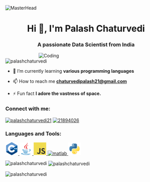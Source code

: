 ![MasterHead](https://user-images.githubusercontent.com/58959408/232639433-cb0aea21-66f0-4508-a771-85e2089c5a87.gif)
<h1 align="center">Hi 👋, I'm Palash Chaturvedi</h1>
<h3 align="center">A passionate Data Scientist from India</h3>
<img align="right" alt="Coding" width="400" src="https://img.freepik.com/free-vector/hacker-operating-laptop-cartoon-icon-illustration-technology-icon-concept-isolated-flat-cartoon-style_138676-2387.jpg?size=626&ext=jpg">

<p align="left"> <img src="https://komarev.com/ghpvc/?username=palashchaturvedi&label=Profile%20views&color=0e75b6&style=flat" alt="palashchaturvedi" /> </p>

- 🌱 I’m currently learning **various programming languages**

- 📫 How to reach me **chaturvedipalash21@gmail.com**

- ⚡ Fun fact **I adore the vastness of space.**

<h3 align="left">Connect with me:</h3>
<p align="left">
<a href="https://linkedin.com/in/palashchaturvedi21" target="blank"><img align="center" src="https://raw.githubusercontent.com/rahuldkjain/github-profile-readme-generator/master/src/images/icons/Social/linked-in-alt.svg" alt="palashchaturvedi21" height="30" width="40" /></a>
<a href="https://stackoverflow.com/users/21894026" target="blank"><img align="center" src="https://raw.githubusercontent.com/rahuldkjain/github-profile-readme-generator/master/src/images/icons/Social/stack-overflow.svg" alt="21894026" height="30" width="40" /></a>
</p>

<h3 align="left">Languages and Tools:</h3>
<p align="left"> <a href="https://www.w3schools.com/cpp/" target="_blank" rel="noreferrer"> <img src="https://raw.githubusercontent.com/devicons/devicon/master/icons/cplusplus/cplusplus-original.svg" alt="cplusplus" width="40" height="40"/> </a> <a href="https://www.java.com" target="_blank" rel="noreferrer"> <img src="https://raw.githubusercontent.com/devicons/devicon/master/icons/java/java-original.svg" alt="java" width="40" height="40"/> </a> <a href="https://developer.mozilla.org/en-US/docs/Web/JavaScript" target="_blank" rel="noreferrer"> <img src="https://raw.githubusercontent.com/devicons/devicon/master/icons/javascript/javascript-original.svg" alt="javascript" width="40" height="40"/> </a> <a href="https://www.mathworks.com/" target="_blank" rel="noreferrer"> <img src="https://upload.wikimedia.org/wikipedia/commons/2/21/Matlab_Logo.png" alt="matlab" width="40" height="40"/> </a> <a href="https://www.python.org" target="_blank" rel="noreferrer"> <img src="https://raw.githubusercontent.com/devicons/devicon/master/icons/python/python-original.svg" alt="python" width="40" height="40"/> </a> </p>

<p><img align="left" src="https://github-readme-stats.vercel.app/api/top-langs?username=palashchaturvedi&show_icons=true&locale=en&layout=compact" alt="palashchaturvedi" /></p>

<p>&nbsp;<img align="center" src="https://github-readme-stats.vercel.app/api?username=palashchaturvedi&show_icons=true&locale=en" alt="palashchaturvedi" /></p>

<p><img align="center" src="https://github-readme-streak-stats.herokuapp.com/?user=palashchaturvedi&" alt="palashchaturvedi" /></p>

